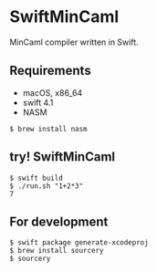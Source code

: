# SwiftMinCaml

MinCaml compiler written in Swift.

## Requirements

+ macOS, x86_64
+ swift 4.1
+ NASM

```
$ brew install nasm
```

## try! SwiftMinCaml

```
$ swift build
$ ./run.sh "1+2*3"
7
```

## For development

```
$ swift package generate-xcodeproj
$ brew install sourcery
$ sourcery
```

